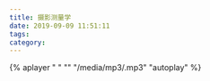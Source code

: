 ```yaml
---
title: 摄影测量学
date: 2019-09-09 11:51:11
tags:
category:
---
```


{% aplayer " " ""
 "/media/mp3/.mp3" "autoplay" %}